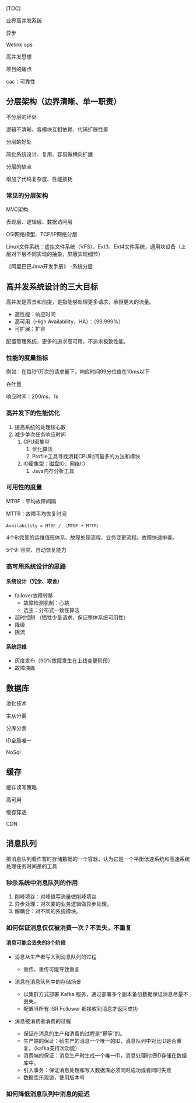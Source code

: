 [TOC]

业界高并发系统



异步

Welink ops



高并发思想



项目的痛点

cac：可靠性







## 分层架构（边界清晰、单一职责）

不分层的坏处

逻辑不清晰、各模块互相依赖、代码扩展性差

分层的好处

简化系统设计、复用、容易做横向扩展

分层的缺点

增加了代码复杂度、性能损耗

### 常见的分层架构

MVC架构

表现层、逻辑层、数据访问层

OSI网络模型、TCP/IP网络分层

Linux文件系统：虚拟文件系统（VFS）、Ext3、Ext4文件系统，通用块设备（上层对下层不同实现的抽象，屏蔽实现细节）

《阿里巴巴Java开发手册》 -系统分层







## 高并发系统设计的三大目标

高并发是背景和前提，是指能够处理更多请求，承担更大的流量。

- 高性能：响应时间
- 高可用（High Availability，HA）：（99.999%）
- 可扩展：扩容

配置管理系统，更多的追求高可用，不追求极致性能。



### 性能的度量指标

例如：在每秒1万次的请求量下，响应时间99分位值在10ms以下

吞吐量

响应时间：200ms、1s

### 高并发下的性能优化

1. 提高系统的处理核心数
2. 减少单次任务响应时间
   1. CPU密集型
      1. 优化算法
      2. Profile工具寻找消耗CPU时间最多的方法和模块
   2. IO密集型：磁盘IO、网络IO
      1. Java内存分析工具



### 可用性的度量

MTBF：平均故障间隔

MTTR：故障平均恢复时间

```
Availability = MTBF / （MTBF + MTTR）
```

4个9:完善的运维值班体系、故障处理流程、业务变更流程。故障快速排查。

5个9: 容灾、自动恢复能力

### 高可用系统设计的思路

#### 系统设计（冗余、取舍）

- failover故障转移
  - 故障检测机制：心跳
  - 选主：分布式一致性算法
- 超时控制 （牺牲少量请求，保证整体系统可用性）
- 降级
- 限流

#### 系统运维

-  灰度发布（90%故障发生在上线变更阶段）
- 故障演练





## 数据库

池化技术

主从分离

分库分表

ID全局唯一

NoSql

## 缓存

缓存读写策略

高可用

缓存穿透

CDN

## 消息队列

把消息队列看作暂时存储数据的一个容器，认为它是一个平衡低速系统和高速系统处理任务时间差的工具



### 秒杀系统中消息队列的作用

1. 削峰填谷：对峰值写流量做削峰填谷
2. 异步处理：对次要的业务逻辑做异步处理，
3. 解耦合：对不同的系统模块。



### 如何保证消息仅仅被消费一次？不丢失，不重复

#### 消息可能会丢失的3个阶段

- 消息从生产者写入到消息队列的过程
  - 重传。重传可能导致重复

- 消息在消息队列中的存储场景
  - 以集群方式部署 Kafka 服务，通过部署多个副本备份数据保证消息尽量不丢失。
  - 配置当所有 ISR Follower 都接收到消息才返回成功

- 消息被消费者消费的过程

  - 保证在消息的生产和消费的过程是“幂等”的。
  - 生产端的保证：给生产的消息一个唯一的ID，消息队列中对比ID是否重复。（kafka支持次功能）
  - 消费端的保证：消息生产时生成一个唯一ID，消息处理时把ID存储在数据库中。
  - 引入事务：保证消息处理和写入数据库必须同时成功或者同时失败
  - 数据库乐观锁，使用版本号

  

### 如何降低消息队列中消息的延迟

### 

